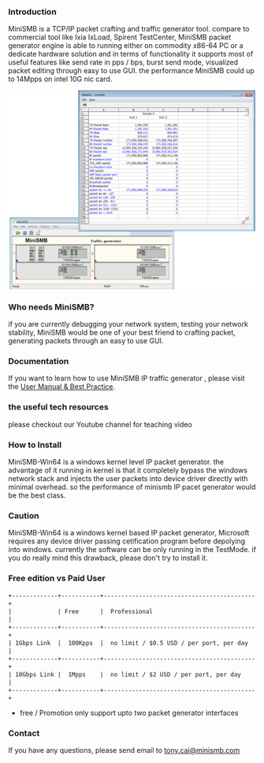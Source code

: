 ### Introduction

MiniSMB is a TCP/IP packet crafting and traffic generator tool. compare to commercial tool like Ixia IxLoad, Spirent  TestCenter, MiniSMB packet generator engine is able to running either on commodity x86-64 PC or a dedicate hardware solution and in terms of functionality it supports most of useful features like send rate in pps / bps, burst send mode, visualized packet editing through easy to use GUI. the performance MiniSMB could up to 14Mpps on intel 10G nic card.

![main](./assets/images/main.png)

### Who needs MiniSMB?
if you are currently debugging your network system,  testing your network stability, MiniSMB would be one of your best friend to crafting packet, generating packets through an easy to use GUI.

### Documentation
If you want to learn how to use MiniSMB IP traffic generator , please visit the [User Manual & Best Practice](http://docs.minismb.com).

### the useful tech resources
please checkout our Youtube channel for teaching video

### How to Install
MiniSMB-Win64 is a windows kernel level IP packet generator. the advantage of it running in kernel is that it completely bypass the windows network stack and injects the user packets into device driver directly with minimal overhead. so the performance of minismb IP pacet generator would be the best class. 

### Caution
MiniSMB-Win64 is a windows kernel based IP packet generator, Microsoft requires any device driver passing cetification program before depolying into windows. currently the software can be only running in the TestMode. if you do really mind this drawback, please don't try to install it.


### Free edition vs Paid User
```
+-------------+-----------+-------------------------------------------+
|             | Free      |  Professional                             |
+-------------+-----------+-------------------------------------------+
| 1Gbps Link  |  100Kpps  |  no limit / $0.5 USD / per port, per day  |
+-------------+-----------+-------------------------------------------+
| 10Gbps Link |  1Mpps    |  no limit / $2 USD / per port, per day    |
+-------------+-----------+-------------------------------------------+
```
* free / Promotion only support upto two packet generator interfaces

### Contact
If you have any questions, please send email to tony.cai@minismb.com
